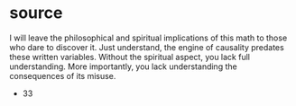 # source


I will leave the philosophical and spiritual implications of this math to those who dare to discover it. Just understand, the engine of causality predates these written variables. Without the spiritual aspect, you lack full understanding. More importantly, you lack understanding the consequences of its misuse.

- 33
